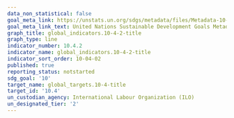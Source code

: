 ```yaml
---
data_non_statistical: false
goal_meta_link: https://unstats.un.org/sdgs/metadata/files/Metadata-10-04-02.pdf
goal_meta_link_text: United Nations Sustainable Development Goals Metadata (PDF)
graph_title: global_indicators.10-4-2-title
graph_type: line
indicator_number: 10.4.2
indicator_name: global_indicators.10-4-2-title
indicator_sort_order: 10-04-02
published: true
reporting_status: notstarted
sdg_goal: '10'
target_name: global_targets.10-4-title
target_id: '10.4'
un_custodian_agency: International Labour Organization (ILO)
un_designated_tier: '2'
---
```


